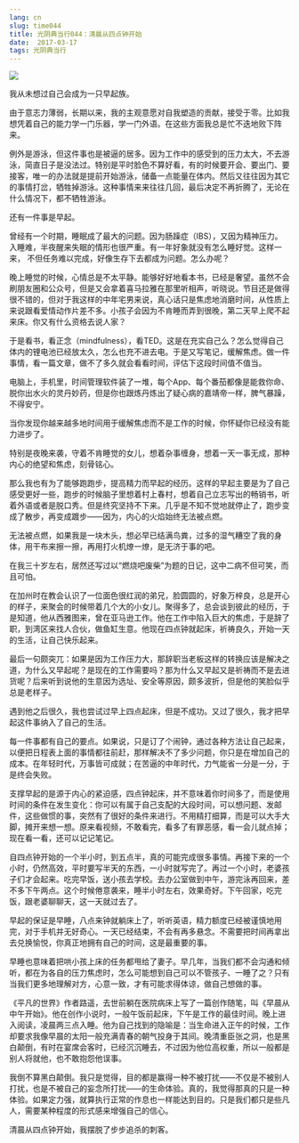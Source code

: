 ```yaml
---
lang: cn
slug: time044
title: 光阴典当行044：清晨从四点钟开始
date:  2017-03-17
tags: 光阴典当行
---
```

<!-- more -->
![](/uploads/time044.jpg)

我从未想过自己会成为一只早起族。

由于意志力薄弱，长期以来，我的主观意愿对自我塑造的贡献，接受于零。比如我想凭着自己的能力学一门乐器，学一门外语。在这些方面我总是忙不迭地败下阵来。

例外是游泳，但这件事也是被逼的居多。因为工作中的感受到的压力太大，不去游泳，简直日子是没法过。特别是平时脸色不算好看，有的时候要开会、要出门、要接客，唯一的办法就是提前开始游泳，储备一点能量在体内。然后又往往因为其它的事情打岔，牺牲掉游泳。这种事情来来往往几回，最后决定不再折腾了，无论在什么情况下，都不牺牲游泳。

还有一件事是早起。

曾经有一个时期，睡眠成了最大的问题。因为肠躁症（IBS），又因为精神压力。入睡难，半夜醒来失眠的情形也很严重。有一年好象就没有怎么睡好觉。这样一来， 不但任务难以完成，好像生存下去都成为问题。怎么办呢？

晚上睡觉的时候，心情总是不太平静。能够好好地看本书，已经是奢望。虽然不会刷朋友圈和公众号，但是又会拿着喜马拉雅在那里听相声，听晓说。节目还是做得很不错的，但对于我这样的中年宅男来说，真心话只是焦虑地消磨时间，从性质上来说跟看爱情动作片差不多。小孩子会因为不肯睡而弄到很晚，第二天早上爬不起来床。你又有什么资格去说人家？

于是看书，看正念（mindfulness），看TED。这是在充实自己么？怎么觉得自己体内的锂电池已经放太久，怎么也充不进去电。于是又写笔记，缓解焦虑。做一件事情，看一篇文章，做不了多久就会看看时间，评估下这段时间值不值当。

电脑上，手机里，时间管理软件装了一堆，每个App、每个番茄都像是能救你命、脱你出水火的灵丹妙药，但是你也跟炼丹炼出了疑心病的嘉靖帝一样，脾气暴躁，不得安宁。

当你发现你越来越多地时间用于缓解焦虑而不是工作的时候，你怀疑你已经没有能力进步了。

特别是夜晚来袭，守着不肯睡觉的女儿，想着杂事缠身，想着一天一事无成，那种内心的绝望和焦虑，刻骨铭心。

那么我也有为了能够跑跑步，提高精力而早起的经历。这样的早起主要是为了自己感受更好一些，跑步的时候脑子里想着村上春村，想着自己立志写出的畅销书，听着外语或者是脱口秀。但是终究坚持不下来。几乎是不知不觉地就停止了，跑步变成了散步，再变成踱步——因为，内心的火焰始终无法被点燃。

无法被点燃，如果我是一块木头，想必早已结满鸟粪，过多的湿气糟空了我的身体，用干布来擦一擦，再用打火机燎一燎，是无济于事的吧。

在我三十岁左右，居然还写过以“燃烧吧废柴”为题的日记，这中二病不但可笑，而且可怕。

在加州时在教会认识了一位面色很红润的弟兄，脸圆圆的，好象万梓良，总是开心的样子，来聚会的时候带着几个大的小女儿。聚得多了，总会谈到彼此的经历，于是知道，他从西雅图来，曾在亚马逊工作。他在工作中陷入巨大的焦虑，于是辞了职，到湾区来找人合伙，做鱼缸生意。他现在四点钟就起床，祈祷良久，开始一天的生活，让自己快乐起来。

最后一句颇突兀：如果是因为工作压力大，那辞职当老板这样的转换应该是解决之道，为什么又早起呢？是现在的工作需要吗？那为什么又早起又是祈祷而不是去进货呢？后来听到说他的生意因为选址、安全等原因，颇多波折，但是他的笑脸似乎总是老样子。

遇到他之后很久，我也尝试过早上四点起床，但是不成功。又过了很久，我才把早起这件事纳入了自己的生活。

每一件事都有自己的要点。如果说，只是订了个闹钟，通过各种方法让自己起来，以便把日程表上面的事情都往前赶，那样解决不了多少问题，你只是在增加自己的成本。在年轻时代，万事皆可成就；在苦逼的中年时代，力气能省一分是一分，于是终会失败。

支撑早起的是源于内心的紧迫感，四点钟起床，并不意味着你时间多了，而是使用时间的条件在发生变化：你可以有属于自己支配的大段时间，可以想问题、发邮件，这些做惯的事，突然有了很好的条件来进行。不用精打细算，而是可以大手大脚，摊开来想一想。原来看视频，不敢看完，看多了有罪恶感，看一会儿就点掉；现在看一看，还可以记记笔记。

自四点钟开始的一个半小时，到五点半，真的可能完成很多事情。再接下来的一个小时，仍然高效，平时要写半天的东西，一小时就写完了。再过一个小时，老婆孩子们才会起来。吃完早饭，送小孩去学校。去办公室做到中午，游完泳再回来，差不多下午两点。这个时候倦意袭来，睡半小时左右，效果奇好。下午回家，吃完饭，跟老婆聊聊天，这一天就过去了。

早起的保证是早睡，八点来钟就躺床上了，听听英语，精力额度已经被谨慎地用完，对于手机并无好奇心。一天已经结束，不会有再多悬念。不需要把时间再拿出去兑换愉悦，你真正地拥有自己的时间，这是最重要的事。

早睡也意味着把哄小孩上床的任务都甩给了妻子。早几年，当我们都不会沟通和倾听，都在为各自的压力焦虑时，怎么可能想到自己可以不管孩子、一睡了之？只有当我们更多地理解对方，心意一致，才有可能求得体谅，做自己想做的事。

《平凡的世界》作者路遥，去世前躺在医院病床上写了一篇创作随笔，叫《早晨从中午开始》。他在创作小说时，一般午饭前起床，下午是工作的最佳时间。晚上进入阅读，凌晨两三点入睡。他为自己找到的隐喻是：当生命进入正午的时候，工作却要求我像早晨的太阳一般充满青春的朝气投身于其间。晚清重臣张之洞，也是黑白颠倒，有时在宴席会客时，已经沉沉睡去，不过因为他位高权重，所以一般都是别人将就他，也不敢抱怨他误事。

我倒不算黑白颠倒。我只是觉得，目的都是赢得一种不被打扰——不仅是不被别人打扰，也是不被自己的妄念所打扰——的生命体验。真的，我觉得那真的只是一种体验。如果定力强，就算执行正常的作息也一样能达到目的。只是我们都只是些凡人，需要某种程度的形式感来增强自己的信心。

清晨从四点钟开始，我摆脱了步步追杀的刺客。